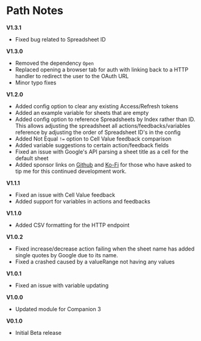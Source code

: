 # Path Notes

**V1.3.1**
- Fixed bug related to Spreadsheet ID

**V1.3.0**
- Removed the dependency `Open`
- Replaced opening a browser tab for auth with linking back to a HTTP handler to redirect the user to the OAuth URL
- Minor typo fixes

**V1.2.0**
- Added config option to clear any existing Access/Refresh tokens
- Added an example variable for sheets that are empty
- Added config option to reference Spreadsheets by Index rather than ID. This allows adjusting the spreadsheet all actions/feedbacks/variables reference by adjusting the order of Spreadsheet ID's in the config
- Added Not Equal `!=` option to Cell Value feedback comparison
- Added variable suggestions to certain action/feedback fields
- Fixed an issue with Google's API parsing a sheet title as a cell for the default sheet
- Added sponsor links on [Github](https://github.com/sponsors/thedist) and [Ko-Fi](https://ko-fi.com/thedist) for those who have asked to tip me for this continued development work.

**V1.1.1**
- Fixed an issue with Cell Value feedback
- Added support for variables in actions and feedbacks

**V1.1.0**
- Added CSV formatting for the HTTP endpoint

**V1.0.2**
- Fixed increase/decrease action failing when the sheet name has added single quotes by Google due to its name.
- Fixed a crashed caused by a valueRange not having any values

**V1.0.1**
- Fixed an issue with variable updating


**V1.0.0**
- Updated module for Companion 3


**V0.1.0**
- Initial Beta release
